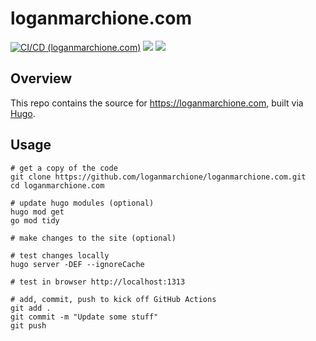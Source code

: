 # loganmarchione.com

[![CI/CD (loganmarchione.com)](https://github.com/loganmarchione/loganmarchione.com/actions/workflows/main.yml/badge.svg)](https://github.com/loganmarchione/loganmarchione.com/actions/workflows/main.yml)
[![](https://img.shields.io/website?down_color=red&down_message=offline&label=loganmarchione.com&up_color=green&up_message=online&url=https%3A%2F%2Floganmarchione.com)](https://loganmarchione.com)
[![](https://img.shields.io/website?down_color=red&down_message=offline&label=loganmarchione.github.io&up_color=green&up_message=online&url=https%3A%2F%2Floganmarchione.github.io)](https://loganmarchione.github.io)



## Overview

This repo contains the source for https://loganmarchione.com, built via [Hugo](https://gohugo.io/).

## Usage

```
# get a copy of the code
git clone https://github.com/loganmarchione/loganmarchione.com.git
cd loganmarchione.com

# update hugo modules (optional)
hugo mod get
go mod tidy

# make changes to the site (optional)

# test changes locally
hugo server -DEF --ignoreCache

# test in browser http://localhost:1313

# add, commit, push to kick off GitHub Actions
git add .
git commit -m "Update some stuff"
git push
```
